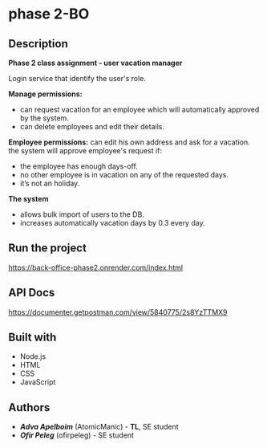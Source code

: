 # phase 2-BO

## Description
**Phase 2 class assignment - user vacation manager**

Login service that identify the user's role.

**Manage permissions:** 
  - can request vacation for an employee which will automatically approved by the system.
  - can delete employees and edit their details.
   
**Employee permissions:** can edit his own address and ask for a vacation.
  the system will approve employee's request if:
  - the employee has enough days-off.
  - no other employee is in vacation on any of the requested days.
  - it’s not an holiday.
  
 **The system**
  - allows bulk import of users to the DB.
  - increases automatically vacation days by 0.3 every day.
   
 ## Run the project
 
https://back-office-phase2.onrender.com/index.html

## API Docs

https://documenter.getpostman.com/view/5840775/2s8YzTTMX9

## Built with
- Node.js
- HTML
- CSS
- JavaScript

## Authors

- ***Adva Apelboim*** (AtomicManic) - **TL**, SE student
- ***Ofir Peleg*** (ofirpeleg) - SE student
